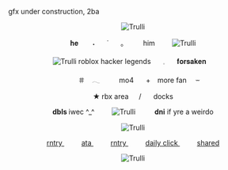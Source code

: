 gfx under construction, 2ba
<p align=center> <body><img src="https://64.media.tumblr.com/7b0bac03e9ba5d43ab8fa0abd5f74173/2a577b39b15547dc-80/s400x600/3baa16afe71e2e9ef2e76a8b4eae7ca77fa2ab37.pnj" alt="Trulli"</body>
<p align=center> 𝐡𝐞 ⠀ ⠀˖　⠀˙⠀　｡　 ⠀⠀him  ⠀⠀⠀<body><img src="https://64.media.tumblr.com/77a42d807c254536bfb4d9f8141a81bb/f42cab46802c73c9-bd/s75x75_c1/71cb84e581914ca126f95bb97ddc214cf73dbf0b.gifv" alt="Trulli"</body>
<p align=center> <p align=center> <body><img src="https://64.media.tumblr.com/3443d282e1bbf2115021445057754968/7ff15572939cc448-d0/s75x75_c1/5f142c02375aea7ddc2bc87ed18f1c645c26fad1.gifv" alt="Trulli"</body> roblox hacker legends ⠀⠀𓈒⠀⠀ 𝐟𝐨𝐫𝐬𝐚𝐤𝐞𝐧 ⠀
<p align=center>  ⠀　＃　𓂃　⠀⠀ mo4 ⠀⠀+⠀ more fan 　⏖

<p align=center> <b> ★ </b> rbx area⠀⠀/ ⠀⠀docks  
<p align=center>  <b> dbls </b> iwec  ^_^⠀⠀⠀  <body><img src="https://files.catbox.moe/fbgkei.gif" alt="Trulli"</body> ⠀⠀⠀  𝐝𝐧𝐢 if yre a weirdo  <p align=center> <body><img src="https://files.catbox.moe/ki837i.gif" alt="Trulli"</body>
<p align=center>  <a href="https://rentry.co/pisscore"> rntry </a>  ⠀⠀⠀ <a href="https://2time.atabook.org/"> ata </a>  ⠀⠀⠀ <a href="https://rentry.co/vanitaskirimi"> rntry </a>  ⠀⠀⠀ <a href="https://arab.org/click-to-help/"> daily click </a>   ⠀⠀⠀ <a href="https://rentry.co/cheesecakers"> shared </a>
<p align=center> <body><img src="https://64.media.tumblr.com/7b0bac03e9ba5d43ab8fa0abd5f74173/2a577b39b15547dc-80/s400x600/3baa16afe71e2e9ef2e76a8b4eae7ca77fa2ab37.pnj" alt="Trulli"</body>




